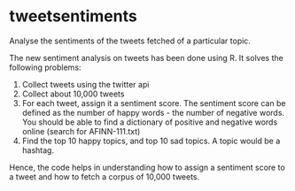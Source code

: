 tweetsentiments
===============

Analyse the sentiments of the tweets fetched of a particular topic. 

The new sentiment analysis on tweets has been done using R. It solves the following problems:
1. Collect tweets using the twitter api
2. Collect about 10,000 tweets
3. For each tweet, assign it a sentiment score. The sentiment score can be defined as the number of happy words - the number of negative words. You should be able to find a dictionary of positive and negative words online (search for AFINN-111.txt)
4. Find the top 10 happy topics, and top 10 sad topics. A topic would be a hashtag.

Hence, the code helps in understanding how to assign a sentiment score to a tweet and how to fetch a corpus of 10,000 tweets.
